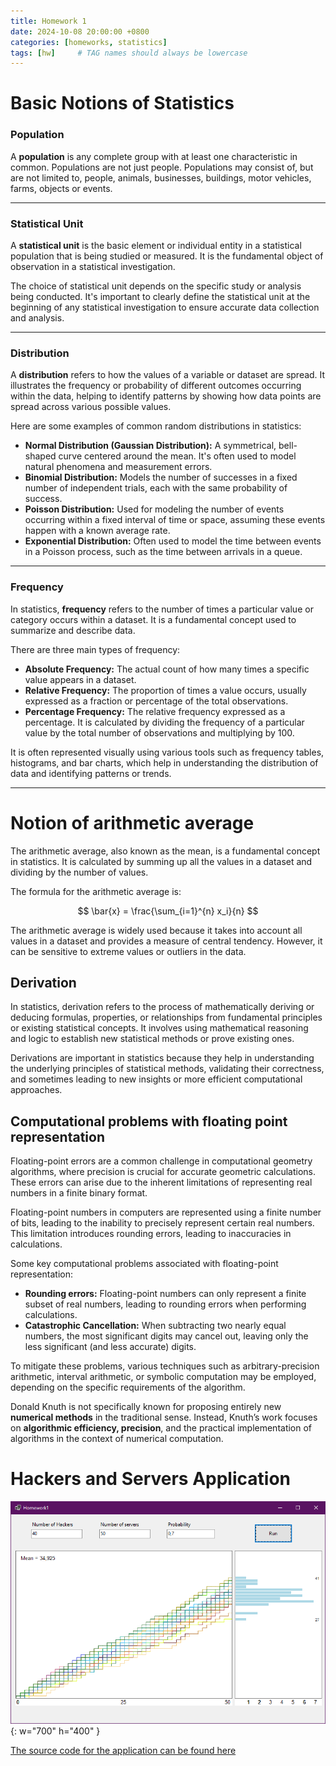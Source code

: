 ```yaml
---
title: Homework 1
date: 2024-10-08 20:00:00 +0800
categories: [homeworks, statistics]
tags: [hw]     # TAG names should always be lowercase
---
```


# Basic Notions of Statistics

### Population

A **population** is any complete group with at least one characteristic in common. Populations are not just people. Populations may consist of, but are not limited to, people, animals, businesses, buildings, motor vehicles, farms, objects or events. 

---

### Statistical Unit

A **statistical unit** is the basic element or individual entity in a statistical population that is being studied or measured. It is the fundamental object of observation in a statistical investigation.

The choice of statistical unit depends on the specific study or analysis being conducted. It's important to clearly define the statistical unit at the beginning of any statistical investigation to ensure accurate data collection and analysis.

---

### Distribution

A **distribution** refers to how the values of a variable or dataset are spread. It illustrates the frequency or probability of different outcomes occurring within the data, helping to identify patterns by showing how data points are spread across various possible values.

Here are some examples of common random distributions in statistics:

- **Normal Distribution (Gaussian Distribution):** A symmetrical, bell-shaped curve centered around the mean. It's often used to model natural phenomena and measurement errors.
- **Binomial Distribution:** Models the number of successes in a fixed number of independent trials, each with the same probability of success.
- **Poisson Distribution:** Used for modeling the number of events occurring within a fixed interval of time or space, assuming these events happen with a known average rate.
- **Exponential Distribution:** Often used to model the time between events in a Poisson process, such as the time between arrivals in a queue.

---

### Frequency

In statistics, **frequency** refers to the number of times a particular value or category occurs within a dataset. It is a fundamental concept used to summarize and describe data.

There are three main types of frequency:

- **Absolute Frequency:** The actual count of how many times a specific value appears in a dataset.
- **Relative Frequency:** The proportion of times a value occurs, usually expressed as a fraction or percentage of the total observations.
- **Percentage Frequency:** The relative frequency expressed as a percentage. It is calculated by dividing the frequency of a particular value by the total number of observations and multiplying by 100.

It is often represented visually using various tools such as frequency tables, histograms, and bar charts, which help in understanding the distribution of data and identifying patterns or trends.

---

# Notion of arithmetic average

The arithmetic average, also known as the mean, is a fundamental concept in statistics. It is calculated by summing up all the values in a dataset and dividing by the number of values.

The formula for the arithmetic average is:

$$
\bar{x} = \frac{\sum_{i=1}^{n} x_i}{n}
$$

The arithmetic average is widely used because it takes into account all values in a dataset and provides a measure of central tendency. However, it can be sensitive to extreme values or outliers in the data.

## Derivation

In statistics, derivation refers to the process of mathematically deriving or deducing formulas, properties, or relationships from fundamental principles or existing statistical concepts. It involves using mathematical reasoning and logic to establish new statistical methods or prove existing ones.

Derivations are important in statistics because they help in understanding the underlying principles of statistical methods, validating their correctness, and sometimes leading to new insights or more efficient computational approaches.

## Computational problems with floating point representation

Floating-point errors are a common challenge in computational geometry algorithms, where precision is crucial for accurate geometric calculations. These errors can arise due to the inherent limitations of representing real numbers in a finite binary format. 

Floating-point numbers in computers are represented using a finite number of bits, leading to the inability to precisely represent certain real numbers. This limitation introduces rounding errors, leading to inaccuracies in calculations.

Some key computational problems associated with floating-point representation:

- **Rounding errors:** Floating-point numbers can only represent a finite subset of real numbers, leading to rounding errors when performing calculations.
- **Catastrophic Cancellation:** When subtracting two nearly equal numbers, the most significant digits may cancel out, leaving only the less significant (and less accurate) digits.

To mitigate these problems, various techniques such as arbitrary-precision arithmetic, interval arithmetic, or symbolic computation may be employed, depending on the specific requirements of the algorithm.

Donald Knuth is not specifically known for proposing entirely new **numerical methods** in the traditional sense. Instead, Knuth’s work focuses on **algorithmic efficiency, precision**, and the practical implementation of algorithms in the context of numerical computation.


# Hackers and Servers Application 

![Desktop View](/assets/Program.png){: w="700" h="400" }

[The source code for the application can be found here](https://github.com/Stek00/stek00.github.io/Homework_1)